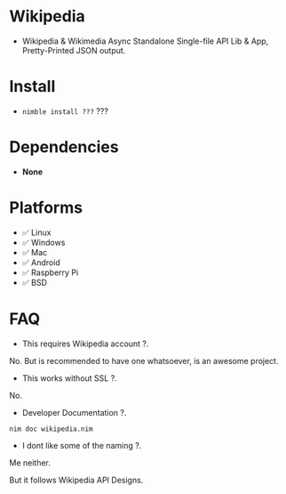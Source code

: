# Wikipedia

- Wikipedia & Wikimedia Async Standalone Single-file API Lib & App, Pretty-Printed JSON output.


# Install

- `nimble install ???` ???


# Dependencies

- **None**


# Platforms

- ✅ Linux
- ✅ Windows
- ✅ Mac
- ✅ Android
- ✅ Raspberry Pi
- ✅ BSD


# FAQ

- This requires Wikipedia account ?.

No. But is recommended to have one whatsoever, is an awesome project.

- This works without SSL ?.

No.

- Developer Documentation ?.

`nim doc wikipedia.nim`

- I dont like some of the naming ?.

Me neither.

But it follows Wikipedia API Designs.
